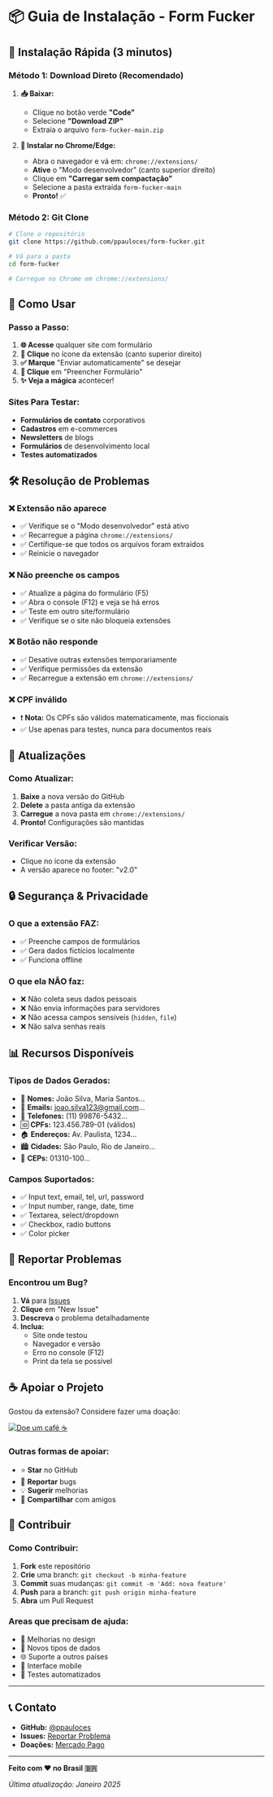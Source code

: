 # 📦 Guia de Instalação - Form Fucker

## 🚀 Instalação Rápida (3 minutos)

### **Método 1: Download Direto (Recomendado)**

1. **📥 Baixar:**
   - Clique no botão verde **"Code"**
   - Selecione **"Download ZIP"**
   - Extraia o arquivo `form-fucker-main.zip`

2. **🔧 Instalar no Chrome/Edge:**
   - Abra o navegador e vá em: `chrome://extensions/`
   - **Ative** o "Modo desenvolvedor" (canto superior direito)
   - Clique em **"Carregar sem compactação"**
   - Selecione a pasta extraída `form-fucker-main`
   - **Pronto!** ✅

### **Método 2: Git Clone**

```bash
# Clone o repositório
git clone https://github.com/ppauloces/form-fucker.git

# Vá para a pasta
cd form-fucker

# Carregue no Chrome em chrome://extensions/
```

## 🎯 Como Usar

### **Passo a Passo:**

1. **🌐 Acesse** qualquer site com formulário
2. **🔌 Clique** no ícone da extensão (canto superior direito)
3. **✅ Marque** "Enviar automaticamente" se desejar
4. **🚀 Clique** em "Preencher Formulário"
5. **✨ Veja a mágica** acontecer!

### **Sites Para Testar:**

- **Formulários de contato** corporativos
- **Cadastros** em e-commerces
- **Newsletters** de blogs
- **Formulários** de desenvolvimento local
- **Testes automatizados**

## 🛠️ Resolução de Problemas

### **❌ Extensão não aparece**
- ✅ Verifique se o "Modo desenvolvedor" está ativo
- ✅ Recarregue a página `chrome://extensions/`
- ✅ Certifique-se que todos os arquivos foram extraídos
- ✅ Reinicie o navegador

### **❌ Não preenche os campos**
- ✅ Atualize a página do formulário (F5)
- ✅ Abra o console (F12) e veja se há erros
- ✅ Teste em outro site/formulário
- ✅ Verifique se o site não bloqueia extensões

### **❌ Botão não responde**
- ✅ Desative outras extensões temporariamente
- ✅ Verifique permissões da extensão
- ✅ Recarregue a extensão em `chrome://extensions/`

### **❌ CPF inválido**
- ❗ **Nota:** Os CPFs são válidos matematicamente, mas ficcionais
- ✅ Use apenas para testes, nunca para documentos reais

## 🔄 Atualizações

### **Como Atualizar:**

1. **Baixe** a nova versão do GitHub
2. **Delete** a pasta antiga da extensão
3. **Carregue** a nova pasta em `chrome://extensions/`
4. **Pronto!** Configurações são mantidas

### **Verificar Versão:**
- Clique no ícone da extensão
- A versão aparece no footer: "v2.0"

## 🔒 Segurança & Privacidade

### **O que a extensão FAZ:**
- ✅ Preenche campos de formulários
- ✅ Gera dados fictícios localmente
- ✅ Funciona offline

### **O que ela NÃO faz:**
- ❌ Não coleta seus dados pessoais
- ❌ Não envia informações para servidores
- ❌ Não acessa campos sensíveis (`hidden`, `file`)
- ❌ Não salva senhas reais

## 📊 Recursos Disponíveis

### **Tipos de Dados Gerados:**
- 👤 **Nomes:** João Silva, Maria Santos...
- 📧 **Emails:** joao.silva123@gmail.com...
- 📱 **Telefones:** (11) 99876-5432...
- 🆔 **CPFs:** 123.456.789-01 (válidos)
- 🏠 **Endereços:** Av. Paulista, 1234...
- 🏙️ **Cidades:** São Paulo, Rio de Janeiro...
- 📮 **CEPs:** 01310-100...

### **Campos Suportados:**
- ✅ Input text, email, tel, url, password
- ✅ Input number, range, date, time
- ✅ Textarea, select/dropdown
- ✅ Checkbox, radio buttons
- ✅ Color picker

## 🐛 Reportar Problemas

### **Encontrou um Bug?**

1. **Vá** para [Issues](https://github.com/ppauloces/form-fucker/issues)
2. **Clique** em "New Issue"
3. **Descreva** o problema detalhadamente
4. **Inclua:**
   - Site onde testou
   - Navegador e versão
   - Erro no console (F12)
   - Print da tela se possível

## ☕ Apoiar o Projeto

Gostou da extensão? Considere fazer uma doação:

[![Doe um café ☕](https://img.shields.io/badge/☕-Doe%20um%20café-orange?style=for-the-badge)](http://link.mercadopago.com.br/ppaulodev)

### **Outras formas de apoiar:**
- ⭐ **Star** no GitHub
- 🐛 **Reportar** bugs
- 💡 **Sugerir** melhorias
- 🔄 **Compartilhar** com amigos

## 🤝 Contribuir

### **Como Contribuir:**

1. **Fork** este repositório
2. **Crie** uma branch: `git checkout -b minha-feature`
3. **Commit** suas mudanças: `git commit -m 'Add: nova feature'`
4. **Push** para a branch: `git push origin minha-feature`
5. **Abra** um Pull Request

### **Areas que precisam de ajuda:**
- 🎨 Melhorias no design
- 🧠 Novos tipos de dados
- 🌐 Suporte a outros países
- 📱 Interface mobile
- 🧪 Testes automatizados

---

## 📞 Contato

- **GitHub:** [@ppauloces](https://github.com/ppauloces)
- **Issues:** [Reportar Problema](https://github.com/ppauloces/form-fucker/issues)
- **Doações:** [Mercado Pago](http://link.mercadopago.com.br/ppaulodev)

---

**Feito com ❤️ no Brasil 🇧🇷**

*Última atualização: Janeiro 2025*
